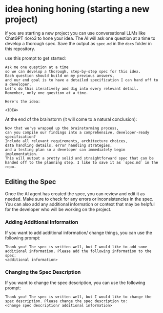 # idea honing honing  (starting a new project)

 if you are starting a new project  you can use conversational LLMs like ChatGPT 4o/o3 to hone your idea. The AI will ask one question at a time to develop a thorough spec. Save the output as `spec.md` in the `docs` folder in this repository.


use this prompt to get started:
```
Ask me one question at a time 
so we can develop a thorough, step-by-step spec for this idea. 
Each question should build on my previous answers, 
and our end goal is to have a detailed specification I can hand off to a developer. 
Let's do this iteratively and dig into every relevant detail. 
Remember, only one question at a time.

Here's the idea:

<IDEA>
```
At the end of the brainstorm (it will come to a natural conclusion):
```
Now that we've wrapped up the brainstorming process, 
can you compile our findings into a comprehensive, developer-ready specification? 
Include all relevant requirements, architecture choices, 
data handling details, error handling strategies, 
and a testing plan so a developer can immediately begin implementation.
This will output a pretty solid and straightforward spec that can be handed off to the planning step. I like to save it as `spec.md` in the repo.
```

## Editing the Spec

Once the AI agent has created the spec, you can review and edit it as needed. Make sure to check for any errors or inconsistencies in the spec. You can also add any additional information or context that may be helpful for the developer who will be working on the project.

### Adding Additional Information
If you want to add additional information/ change things, you can use the following prompt:
```
Thank you! The spec is written well, but I would like to add some additional information. Please add the following information to the spec:
<additional information>
```

### Changing the Spec Description
If you want to change the spec description, you can use the following prompt:
```
Thank you! The spec is written well, but I would like to change the spec description. Please change the spec description to:
<change spec description/ additional information>
```